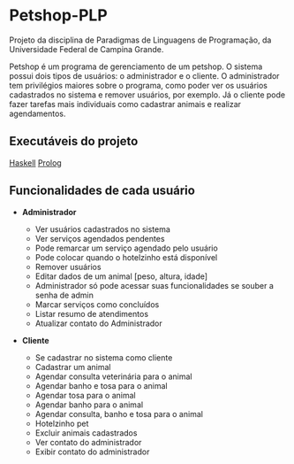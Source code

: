 # Petshop-PLP
Projeto da disciplina de Paradigmas de Linguagens de Programação, da Universidade Federal de Campina Grande.
</p>
Petshop é um programa de gerenciamento de um petshop. O sistema possui dois tipos de usuários: o administrador e o cliente. O administrador tem privilégios maiores sobre o programa, como poder ver os usuários cadastrados no sistema e remover usuários, por exemplo. Já o cliente pode fazer tarefas mais individuais como cadastrar animais e realizar agendamentos.

## Executáveis do projeto
[Haskell](https://github.com/McBalbino/Petshop-PLP/tree/main/Haskell)
[Prolog](https://github.com/McBalbino/Petshop-PLP/tree/main/Prolog)

## Funcionalidades de cada usuário
* **Administrador**
  * Ver usuários cadastrados no sistema
  * Ver serviços agendados pendentes
  * Pode remarcar um serviço agendado pelo usuário
  * Pode colocar quando o hotelzinho está disponível 
  * Remover usuários
  * Editar dados de um animal [peso, altura, idade] 
  * Administrador só pode acessar suas funcionalidades se souber a senha de admin
  * Marcar serviços como concluídos
  * Listar resumo de atendimentos
  * Atualizar contato do Administrador

* **Cliente**
  * Se cadastrar no sistema como cliente
  * Cadastrar um animal
  * Agendar consulta veterinária para o animal
  * Agendar banho e tosa para o animal
  * Agendar tosa para o animal
  * Agendar banho para o animal
  * Agendar consulta, banho e tosa para o animal
  * Hotelzinho pet
  * Excluir animais cadastrados
  * Ver contato do administrador
  * Exibir contato do administrador
 
